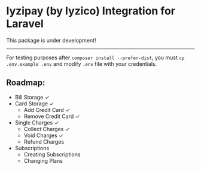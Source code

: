 # Iyzipay (by Iyzico) Integration for Laravel

This package is under development!

---

For testing purposes after `composer install --prefer-dist`, you must `cp .env.example .env` and modify `.env` file with your credentials. 

## Roadmap:
* Bill Storage ✓
* Card Storage ✓
    * Add Credit Card ✓
    * Remove Credit Card ✓
* Single Charges ✓
    * Collect Charges ✓
    * Void Charges ✓
    * Refund Charges
* Subscriptions
    * Creating Subscriptions
    * Changing Plans
